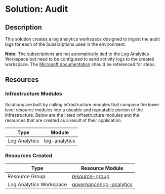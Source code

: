 # **Solution: Audit**

## Description

This solution creates a log analytics workspace designed to ingest the audit logs for each of the Subscriptions used in the environment.

**Note:** The subscriptions are not automatically tied to the Log Analytics Workspace but need to be configured to send activity logs to the created workspace. The [Microsoft documentation](https://docs.microsoft.com/en-us/azure/azure-monitor/platform/activity-log-collect#connect-to-log-analytics-workspace) should be referenced for steps.

## Resources

### Infrastructure Modules

Solutions are built by calling infrastructure modules that compose the lower level resource modules into a useable and repeatable portion of the infrastructure. Below are the listed infrastructure modules and the resources that are created as a result of their application.

| Type     | Module     |
|----------|------------|
| Log Analytics | [log-analytics](../../../modules/azure/log-analytics) |

### Resources Created

| Type     | Resource Module     |
|----------|------------|
| Resource Group | [resource-group](../../../resources/azure/resource-group/README.md)|
| Log Analytics Workspace | [governance/log-analytics](../../../resources/azure/governance/log-analytics/README.md)|

